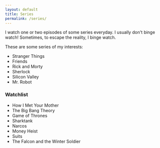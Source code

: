 ```yaml
---
layout: default
title: Series
permalink: /series/
---
```


I watch one or two episodes of some series everyday. I usually don't binge watch! Sometimes, to escape the reality, I binge watch. 

These are some series of my interests:
- Stranger Things
- Friends
- Rick and Morty
- Sherlock
- Silicon Valley
- Mr. Robot

### Watchlist
- How I Met Your Mother
- The Big Bang Theory
- Game of Thrones
- Sharktank
- Narcos
- Money Heist
- Suits
- The Falcon and the Winter Soldier